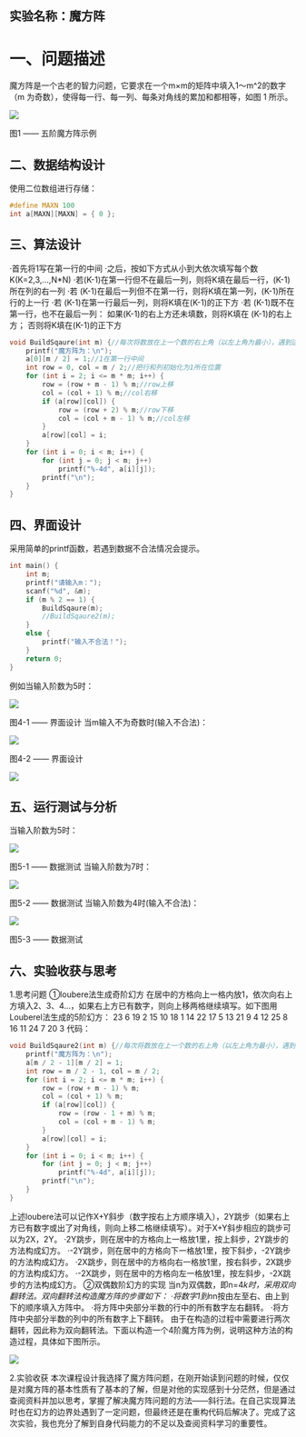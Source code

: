 ## 实验名称：魔方阵
# 一、问题描述
魔方阵是一个古老的智力问题，它要求在一个m×m的矩阵中填入1～m^2的数字（m 为奇数），使得每一行、每一列、每条对角线的累加和都相等，如图 1 所示。

![](img/7.png)

图1 —— 五阶魔方阵示例

## 二、数据结构设计
使用二位数组进行存储：
```c++
#define MAXN 100
int a[MAXN][MAXN] = { 0 };
```

## 三、算法设计
·首先将1写在第一行的中间
·之后，按如下方式从小到大依次填写每个数K(K=2,3,...,N*N)
·若(K-1)在第一行但不在最后一列，则将K填在最后一行，(K-1)所在列的右一列
·若 (K-1)在最后一列但不在第一行，则将K填在第一列，(K-1)所在行的上一行
·若 (K-1)在第一行最后一列，则将K填在(K-1)的正下方
·若 (K-1)既不在第一行，也不在最后一列：
如果(K-1)的右上方还未填数，则将K填在 (K-1)的右上方；
否则将K填在(K-1)的正下方

```c++
void BuildSqaure(int m) {//每次将数放在上一个数的右上角（以左上角为最小），遇到边界则取余，遇到已赋值的则放在上一个数的下方
	printf("魔方阵为：\n");
	a[0][m / 2] = 1;//1在第一行中间
	int row = 0, col = m / 2;//把行和列初始化为1所在位置
	for (int i = 2; i <= m * m; i++) {
		row = (row + m - 1) % m;//row上移
		col = (col + 1) % m;//col右移
		if (a[row][col]) {
			row = (row + 2) % m;//row下移
			col = (col + m - 1) % m;//col左移
		}
		a[row][col] = i;
	}
	for (int i = 0; i < m; i++) {
		for (int j = 0; j < m; j++)
			printf("%-4d", a[i][j]);
		printf("\n");
	}
}
```

## 四、界面设计
采用简单的printf函数，若遇到数据不合法情况会提示。
```c++
int main() {
	int m;
	printf("请输入m：");
	scanf("%d", &m);
	if (m % 2 == 1) {
		BuildSqaure(m);
		//BuildSqaure2(m);
	}
	else {
		printf("输入不合法！");
	}
	return 0;
}
```
例如当输入阶数为5时：

![](img/1.png)

图4-1 —— 界面设计
当m输入不为奇数时(输入不合法)：

![](img/2.png)

图4-2 —— 界面设计

![](img/1.png)

## 五、运行测试与分析
当输入阶数为5时：

![](img/3.png)

图5-1 —— 数据测试
当输入阶数为7时：

![](img/4.png)

图5-2 —— 数据测试
当输入阶数为4时(输入不合法)：

![](img/5.png)

图5-3 —— 数据测试

## 六、实验收获与思考
1.思考问题
①loubere法生成奇阶幻方
在居中的方格向上一格内放1，依次向右上方填入2、3、4…，如果右上方已有数字，则向上移两格继续填写。如下图用Louberel法生成的5阶幻方：
23 6 19 2 15
10 18 1 14 22
17 5 13 21 9
4 12 25 8 16
11 24 7 20 3
代码：
```c++
void BuildSqaure2(int m) {//每次将数放在上一个数的右上角（以左上角为最小），遇到边界则取余，遇到已赋值的则往上两个
	printf("魔方阵为：\n");
	a[m / 2 - 1][m / 2] = 1;
	int row = m / 2 - 1, col = m / 2;
	for (int i = 2; i <= m * m; i++) {
		row = (row + m - 1) % m;
		col = (col + 1) % m;
		if (a[row][col]) {
			row = (row - 1 + m) % m;
			col = (col + m - 1) % m;
		}
		a[row][col] = i;
	}
	for (int i = 0; i < m; i++) {
		for (int j = 0; j < m; j++)
			printf("%-4d", a[i][j]);
		printf("\n");
	}
}
```
上述loubere法可以记作X+Y斜步（数字按右上方顺序填入），2Y跳步（如果右上方已有数字或出了对角线，则向上移二格继续填写）。对于X+Y斜步相应的跳步可以为2X，2Y。
·2Y跳步，则在居中的方格向上一格放1里，按上斜步，2Y跳步的方法构成幻方。
·-2Y跳步，则在居中的方格向下一格放1里，按下斜步，-2Y跳步的方法构成幻方。
·2X跳步，则在居中的方格向右一格放1里，按右斜步，2X跳步的方法构成幻方。
·-2X跳步，则在居中的方格向左一格放1里，按左斜步，-2X跳步的方法构成幻方。
②双偶数阶幻方的实现
当n为双偶数，即n=4*k时，采用双向翻转法。双向翻转法构造魔方阵的步骤如下：
·将数字1到n*n按由左至右、由上到下的顺序填入方阵中。
·将方阵中央部分半数的行中的所有数字左右翻转。
·将方阵中央部分半数的列中的所有数字上下翻转。
由于在构造的过程中需要进行两次翻转，因此称为双向翻转法。下面以构造一个4阶魔方阵为例，说明这种方法的构造过程，具体如下图所示。

![](img/6.png)

2.实验收获
本次课程设计我选择了魔方阵问题，在刚开始读到问题的时候，仅仅是对魔方阵的基本性质有了基本的了解，但是对他的实现感到十分茫然，但是通过查阅资料并加以思考，掌握了解决魔方阵问题的方法——斜行法。在自己实现算法时也在幻方的边界处遇到了一定问题，但最终还是在重构代码后解决了。完成了这次实验，我也充分了解到自身代码能力的不足以及查阅资料学习的重要性。

